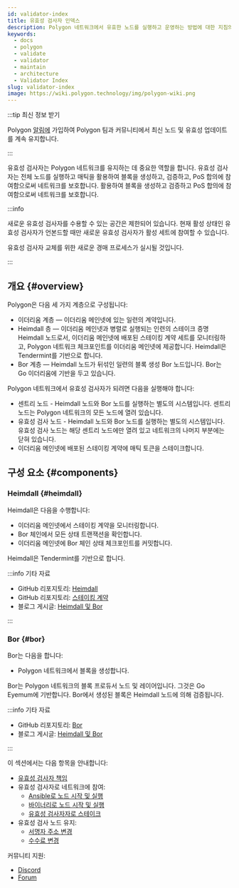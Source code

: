 ```yaml
---
id: validator-index
title: 유효성 검사자 인덱스
description: Polygon 네트워크에서 유효한 노드를 실행하고 운영하는 방법에 대한 지침의 모음집
keywords:
  - docs
  - polygon
  - validate
  - validator
  - maintain
  - architecture
  - Validator Index
slug: validator-index
image: https://wiki.polygon.technology/img/polygon-wiki.png
---
```


:::tip 최신 정보 받기

Polygon [알림에](https://polygon.technology/notifications/) 가입하여 Polygon 팀과 커뮤니티에서 최신 노드 및 유효성 업데이트를 계속 유지합니다.

:::

유효성 검사자는 Polygon 네트워크를 유지하는 데 중요한 역할을 합니다. 유효성 검사자는 전체 노드를 실행하고 매틱을 활용하여 블록을 생성하고, 검증하고, PoS 합의에 참여함으로써 네트워크를 보호합니다.
활용하여 블록을 생성하고 검증하고 PoS 합의에 참여함으로써 네트워크를 보호합니다.

:::info

새로운 유효성 검사자를 수용할 수 있는 공간은 제한되어 있습니다. 현재 활성 상태인 유효성 검사자가 언본드할 때만 새로운 유효성 검사자가 활성 세트에 참여할 수 있습니다.

유효성 검사자 교체를 위한 새로운 경매 프로세스가 실시될 것입니다.

:::

## 개요 {#overview}

Polygon은 다음 세 가지 계층으로 구성됩니다:

* 이더리움 계층 — 이더리움 메인넷에 있는 일련의 계약입니다.
* Heimdall 층 — 이더리움 메인넷과 병렬로 실행되는 인련의 스테이크 증명 Heimdall 노드로서, 이더리움 메인넷에 배포된 스테이킹 계약 세트를 모니터링하고, Polygon 네트워크 체크포인트를 이더리움 메인넷에 제공합니다. Heimdall은 Tendermint를 기반으로 합니다.
* Bor 계층 — Heimdall 노드가 뒤섞인 일련의 블록 생성 Bor 노드입니다. Bor는 Go 이더리움에 기반을 두고 있습니다.

Polygon 네트워크에서 유효성 검사자가 되려면 다음을 실행해야 합니다:

* 센트리 노드 - Heimdall 노드와 Bor 노드를 실행하는 별도의 시스템입니다. 센트리 노드는 Polygon 네트워크의 모든 노드에 열려 있습니다.
* 유효성 검사 노드 - Heimdall 노드와 Bor 노드를 실행하는 별도의 시스템입니다. 유효성 검사 노드는 해당 센트리 노드에만 열려 있고 네트워크의 나머지 부분에는 닫혀 있습니다.
* 이더리움 메인넷에 배포된 스테이킹 계약에 매틱 토큰을 스테이크합니다.

## 구성 요소 {#components}

### Heimdall {#heimdall}

Heimdall은 다음을 수행합니다:

* 이더리움 메인넷에서 스테이킹 계약을 모니터링합니다.
* Bor 체인에서 모든 상태 트랜잭션을 확인합니다.
* 이더리움 메인넷에 Bor 체인 상태 체크포인트를 커밋합니다.

Heimdall은 Tendermint를 기반으로 합니다.

:::info 기타 자료

* GitHub 리포지토리: [Heimdall](https://github.com/maticnetwork/heimdall)
* GitHub 리포지토리: [스테이킹 계약](https://github.com/maticnetwork/contracts/tree/master/contracts/staking)
* 블로그 게시글: [Heimdall 및 Bor](https://blog.polygon.technology/heimdall-and-bor/)

:::

### Bor {#bor}

Bor는 다음을 합니다:

* Polygon 네트워크에서 블록을 생성합니다.

Bor는 Polygon 네트워크의 블록 프로듀서 노드 및 레이어입니다. 그것은 Go Eyemum에 기반합니다. Bor에서 생성된 블록은 Heimdall 노드에 의해 검증됩니다.

:::info 기타 자료

* GitHub 리포지토리: [Bor](https://github.com/maticnetwork/bor)
* 블로그 게시글: [Heimdall 및 Bor](https://blog.polygon.technology/heimdall-and-bor/)

:::

이 섹션에서는 다음 항목을 안내합니다:

* [유효성 검사자 책임](validator-responsibilities.md)
* 유효성 검사자로 네트워크에 참여:
  * [Ansible로 노드 시작 및 실행](run-validator-ansible.md)
  * [바이너리로 노드 시작 및 실행](run-validator-binaries.md)
  * [유효성 검사자자로 스테이크](validator-staking-operations.md)
* 유효성 검사 노드 유지:
  * [서명자 주소 변경](change-signer-address.md)
  * [수수료 변경](validator-commission-operations.md)

커뮤니티 지원:

* [Discord](https://discord.com/invite/0xPolygon)
* [Forum](https://forum.polygon.technology/)
